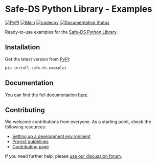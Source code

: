 # Safe-DS Python Library - Examples

[![PyPI](https://img.shields.io/pypi/v/safe-ds-examples)](https://pypi.org/project/safe-ds-examples)
[![Main](https://github.com/Safe-DS/Library-Examples/actions/workflows/main.yml/badge.svg)](https://github.com/Safe-DS/Library-Examples/actions/workflows/main.yml)
[![codecov](https://codecov.io/gh/Safe-DS/Library-Examples/branch/main/graph/badge.svg?token=X5CU9V952H)](https://codecov.io/gh/Safe-DS/Library-Examples)
[![Documentation Status](https://readthedocs.org/projects/stdlib-examples/badge/?version=stable)](https://library-examples.safeds.com)

Ready-to-use examples for the [Safe-DS Python Library](https://github.com/Safe-DS/Library).

## Installation

Get the latest version from [PyPI](https://pypi.org/project/safe-ds-examples):

```shell
pip install safe-ds-examples
```

## Documentation

You can find the full documentation [here](https://library-examples.safeds.com).

## Contributing

We welcome contributions from everyone. As a starting point, check the following resources:

* [Setting up a development environment](https://library-examples.safeds.com/en/latest/development/environment/)
* [Project guidelines](https://library-examples.safeds.com/en/latest/development/project_guidelines/)
* [Contributing page](https://github.com/Safe-DS/Library-Examples/contribute)

If you need further help, please [use our discussion forum][forum].

[forum]: https://github.com/orgs/Safe-DS/discussions
